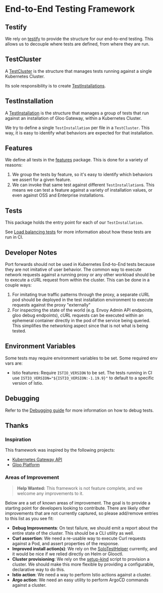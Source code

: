 # End-to-End Testing Framework

## Testify
We rely on [testify](https://github.com/stretchr/testify) to provide the structure for our end-to-end testing. This allows us to decouple where tests are defined, from where they are run.

## TestCluster
A [TestCluster](./test.go) is the structure that manages tests running against a single Kubernetes Cluster.

Its sole responsibility is to create [TestInstallations](#testinstallation).

## TestInstallation
A [TestInstallation](./test.go) is the structure that manages a group of tests that run against an installation of Gloo Gateway, within a Kubernetes Cluster.

We try to define a single `TestInstallation` per file in a `TestCluster`. This way, it is easy to identify what behaviors are expected for that installation.

## Features
We define all tests in the [features](./features) package. This is done for a variety of reasons:
1. We group the tests by feature, so it's easy to identify which behaviors we assert for a given feature.
2. We can invoke that same test against different `TestInstallation`s. This means we can test a feature against a variety of installation values, or even against OSS and Enterprise installations.

## Tests
This package holds the entry point for each of our `TestInstallation`. 

See [Load balancing tests](./load_balancing_tests.md) for more information about how these tests are run in CI.

## Developer Notes
Port forwards should not be used in Kubernetes End-to-End tests because they are not imitative of user behavior. The common way to execute network requests against a running proxy or any other workload should be to execute a cURL request from within the cluster. This can be done in a couple ways:
1. For imitating true traffic patterns through the proxy, a separate cURL pod should be deployed in the test installation environment to execute requests against the proxy "externally"
2. For inspecting the state of the world (e.g. Envoy Admin API endpoints, gloo debug endpoints), cURL requests can be executed within an ephemeral container directly in the pod of the service being queried. This simplifies the networking aspect since that is not what is being tested.

## Environment Variables

Some tests may require environment variables to be set. Some required env vars are:

- Istio features: Require `ISTIO_VERSION` to be set. The tests running in CI use `ISTIO_VERSION="${ISTIO_VERSION:-1.19.9}"` to default to a specific version of Istio.

## Debugging

Refer to the [Debugging guide](./debugging.md) for more information on how to debug tests.

## Thanks

### Inspiration
This framework was inspired by the following projects:
- [Kubernetes Gateway API](https://github.com/kubernetes-sigs/gateway-api/tree/main/conformance)
- [Gloo Platform](https://github.com/solo-io/gloo-mesh-enterprise/tree/main/test/e2e)

### Areas of Improvement
> **Help Wanted:**
> This framework is not feature complete, and we welcome any improvements to it.

Below are a set of known areas of improvement. The goal is to provide a starting point for developers looking to contribute. There are likely other improvements that are not currently captured, so please add/remove entries to this list as you see fit:
- **Debug Improvements**: On test failure, we should emit a report about the entire state of the cluster. This should be a CLI utility as well.
- **Curl assertion**: We need a re-usable way to execute Curl requests against a Pod, and assert properties of the response.
- **Improved install action(s)**: We rely on the [SoloTestHelper](/test/kube2e/helper/install.go) currently, and it would be nice if we relied directly on Helm or Glooctl.
- **Cluster provisioning**: We rely on the [setup-kind](/ci/kind/setup-kind.sh) script to provision a cluster. We should make this more flexible by providing a configurable, declarative way to do this.
- **Istio action**: We need a way to perform Istio actions against a cluster.
- **Argo action**: We need an easy utility to perform ArgoCD commands against a cluster.
